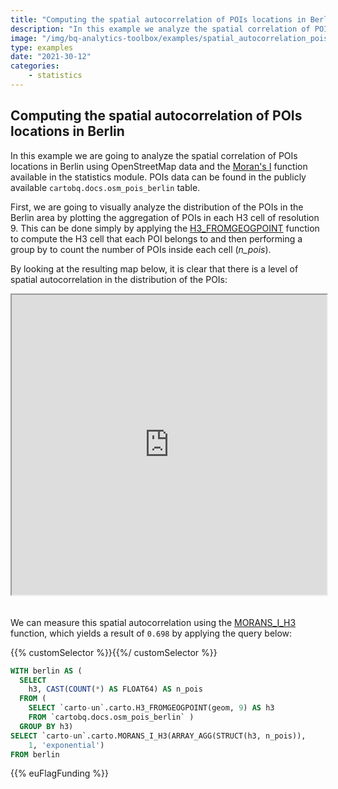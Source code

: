 ```yaml
---
title: "Computing the spatial autocorrelation of POIs locations in Berlin"
description: "In this example we analyze the spatial correlation of POIs locations in Berlin using OpenStreetMap data and the MORANS_I_H3 function available in the statistics module. "
image: "/img/bq-analytics-toolbox/examples/spatial_autocorrelation_pois_berlin.png"
type: examples
date: "2021-30-12"
categories:
    - statistics
---
```


## Computing the spatial autocorrelation of POIs locations in Berlin

In this example we are going to analyze the spatial correlation of POIs locations in Berlin using OpenStreetMap data and the [Moran's I](../../sql-reference/statistics/#morans_i_h3) function available in the statistics module. POIs data can be found in the publicly available `cartobq.docs.osm_pois_berlin` table.

First, we are going to visually analyze the distribution of the POIs in the Berlin area by plotting the aggregation of POIs in each H3 cell of resolution 9. This can be done simply by applying the [H3_FROMGEOGPOINT](../../sql-reference/h3/#h3_fromgeogpoint) function to compute the H3 cell that each POI belongs to and then performing a group by to count the number of POIs inside each cell (<i style="font-style:italic">n_pois</i>).

By looking at the resulting map below, it is clear that there is a level of spatial autocorrelation in the distribution of the POIs:

<iframe height=480px width=100% style='margin-bottom:20px' src="https://gcp-us-east1.app.carto.com/map/a1bd26d7-0a30-4f3d-a2e5-8cbc06a04124" title="Computing the spatial autocorrelation of POIs locations in Berlin"></iframe>

We can measure this spatial autocorrelation using the [MORANS_I_H3](../../sql-reference/statistics/#morans_i_h3) function, which yields a result of `0.698` by applying the query below:

{{% customSelector %}}𝅺{{%/ customSelector %}}
```sql
WITH berlin AS (
  SELECT
    h3, CAST(COUNT(*) AS FLOAT64) AS n_pois
  FROM (
    SELECT `carto-un`.carto.H3_FROMGEOGPOINT(geom, 9) AS h3
    FROM `cartobq.docs.osm_pois_berlin` )
  GROUP BY h3)
SELECT `carto-un`.carto.MORANS_I_H3(ARRAY_AGG(STRUCT(h3, n_pois)),
    1, 'exponential')
FROM berlin
```

{{% euFlagFunding %}}

